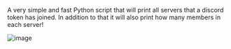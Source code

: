 A very simple and fast Python script that will print all servers that a discord token has joined. In addition to that it will also print how many members in each server!

![image](https://github.com/Barbastathis/Token-Searcher/assets/118689486/81fb5880-c6ce-4f52-b643-39a745d9d51b)
